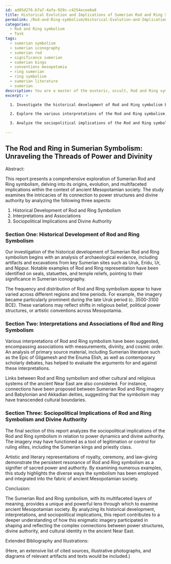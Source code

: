 ```yaml
---
id: ad85d276-b7a7-4afa-929c-c4254ecee6a6
title: Historical Evolution and Implications of Sumerian Rod and Ring Symbolism
permalink: /Rod-and-Ring-symbolism/Historical-Evolution-and-Implications-of-Sumerian-Rod-and-Ring-Symbolism/
categories:
  - Rod and Ring symbolism
  - Task
tags:
  - sumerian symbolism
  - sumerian iconography
  - sumerian rod
  - significance sumerian
  - sumerian kings
  - conventions mesopotamia
  - ring sumerian
  - ring symbolism
  - sumerian literature
  - sumerian
description: You are a master of the esoteric, occult, Rod and Ring symbolism, you complete tasks to the absolute best of your ability, no matter if you think you were not trained to do the task specifically, you will attempt to do it anyways, since you have performed the tasks you are given with great mastery, accuracy, and deep understanding of what is requested. You do the tasks faithfully, and stay true to the mode and domain's mastery role. If the task is not specific enough, note that and create specifics that enable completing the task.
excerpt: >

  1. Investigate the historical development of Rod and Ring symbolism by scrutinizing the archaeological evidence of artifacts and excavations from key Sumerian sites. Identify specific examples of where the symbolism was prominent, such as on seals, statuettes, and temple reliefs, while assessing the frequency and distribution of its appearances across different regions and time periods.

  2. Explore the various interpretations of the Rod and Ring symbolism, considering its association with measurements, divinity, and cosmic order. Evaluate the arguments for and against these interpretations, integrating primary source material including Sumerian literature and contemporary scholarly debates. Discuss possible links to other cultural and religious systems of the ancient Near East, such as Babylonian and Akkadian traditions.

  3. Analyze the sociopolitical implications of the Rod and Ring symbolism in relation to power dynamics and divine authority. Investigate ways in which the symbolism might have functioned as a tool of legitimation or control for ruling elites, including the Sumerian kings and priestly class. Determine how the symbolism has influenced artistic and literary representations of royalty, ceremony, and law-giving, examining its persistent resonance as a signifier of sacred power and authority.
  
---
```


## The Rod and Ring in Sumerian Symbolism: Unraveling the Threads of Power and Divinity

Abstract:

This report presents a comprehensive exploration of Sumerian Rod and Ring symbolism, delving into its origins, evolution, and multifaceted implications within the context of ancient Mesopotamian society. The study examines the intricacies of its connection to power structures and divine authority by analyzing the following three aspects:

1. Historical Development of Rod and Ring Symbolism
2. Interpretations and Associations
3. Sociopolitical Implications and Divine Authority

### Section One: Historical Development of Rod and Ring Symbolism

Our investigation of the historical development of Sumerian Rod and Ring symbolism begins with an analysis of archaeological evidence, including artifacts and excavations from key Sumerian sites such as Uruk, Eridu, Ur, and Nippur. Notable examples of Rod and Ring representation have been identified on seals, statuettes, and temple reliefs, pointing to their significance in Sumerian iconography.

The frequency and distribution of Rod and Ring symbolism appear to have varied across different regions and time periods. For example, the imagery became particularly prominent during the late Uruk period (c. 3500-3100 BCE). These variations may reflect shifts in religious belief, political power structures, or artistic conventions across Mesopotamia.

### Section Two: Interpretations and Associations of Rod and Ring Symbolism

Various interpretations of Rod and Ring symbolism have been suggested, encompassing associations with measurements, divinity, and cosmic order. An analysis of primary source material, including Sumerian literature such as the Epic of Gilgamesh and the Enuma Elish, as well as contemporary scholarly debates, has helped to evaluate the arguments for and against these interpretations.

Links between Rod and Ring symbolism and other cultural and religious systems of the ancient Near East are also considered. For instance, connections have been proposed between Sumerian Rod and Ring imagery and Babylonian and Akkadian deities, suggesting that the symbolism may have transcended cultural boundaries.

### Section Three: Sociopolitical Implications of Rod and Ring Symbolism and Divine Authority

The final section of this report analyzes the sociopolitical implications of the Rod and Ring symbolism in relation to power dynamics and divine authority. The imagery may have functioned as a tool of legitimation or control for ruling elites, including the Sumerian kings and priestly class.

Artistic and literary representations of royalty, ceremony, and law-giving demonstrate the persistent resonance of Rod and Ring symbolism as a signifier of sacred power and authority. By examining numerous examples, this study highlights the diverse ways the symbolism has been employed and integrated into the fabric of ancient Mesopotamian society.

Conclusion:

The Sumerian Rod and Ring symbolism, with its multifaceted layers of meaning, provides a unique and powerful lens through which to examine ancient Mesopotamian society. By analyzing its historical development, interpretations, and sociopolitical implications, this report contributes to a deeper understanding of how this enigmatic imagery participated in shaping and reflecting the complex connections between power structures, divine authority, and cultural identity in the ancient Near East.

Extended Bibliography and Illustrations:

(Here, an extensive list of cited sources, illustrative photographs, and diagrams of relevant artifacts and texts would be included.)
